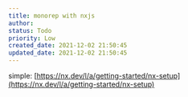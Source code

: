 ```yaml
---
title: monorep with nxjs
author: 
status: Todo
priority: Low
created_date: 2021-12-02 21:50:45
updated_date: 2021-12-02 21:50:45
---
```



simple: [https://nx.dev/l/a/getting-started/nx-setup](https://nx.dev/l/a/getting-started/nx-setup)


